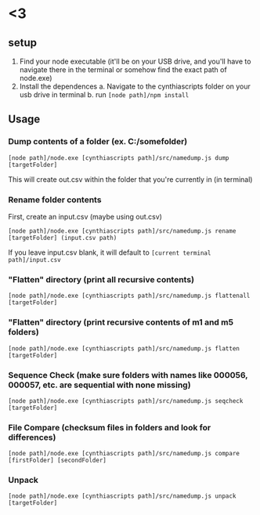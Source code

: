 # <3

## setup

1. Find your node executable (it'll be on your USB drive, and you'll have to navigate there in the terminal or somehow find the exact path of node.exe)
2. Install the dependences
  a. Navigate to the cynthiascripts folder on your usb drive in terminal
  b. run `[node path]/npm install`

## Usage

### Dump contents of a folder (ex. C:/somefolder)

`[node path]/node.exe [cynthiascripts path]/src/namedump.js dump [targetFolder]`

This will create out.csv within the folder that you're currently in (in terminal)

### Rename folder contents

First, create an input.csv (maybe using out.csv)

`[node path]/node.exe [cynthiascripts path]/src/namedump.js rename [targetFolder] (input.csv path)` 

If you leave input.csv blank, it will default to `[current terminal path]/input.csv`

### "Flatten" directory (print all recursive contents)

`[node path]/node.exe [cynthiascripts path]/src/namedump.js flattenall [targetFolder]` 

### "Flatten" directory (print recursive contents of m1 and m5 folders)

`[node path]/node.exe [cynthiascripts path]/src/namedump.js flatten [targetFolder]` 

### Sequence Check (make sure folders with names like 000056, 000057, etc. are sequential with none missing)

`[node path]/node.exe [cynthiascripts path]/src/namedump.js seqcheck [targetFolder]` 

### File Compare (checksum files in folders and look for differences)

`[node path]/node.exe [cynthiascripts path]/src/namedump.js compare [firstFolder] [secondFolder]` 

### Unpack

`[node path]/node.exe [cynthiascripts path]/src/namedump.js unpack [targetFolder]` 
